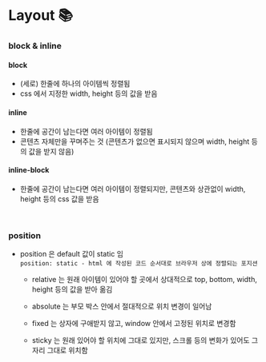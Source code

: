 # Layout 📚

### block & inline

#### block
- (세로) 한줄에 하나의 아이템씩 정렬됨
- css 에서 지정한 width, height 등의 값을 받음


#### inline
- 한줄에 공간이 남는다면 여러 아이템이 정렬됨
- 콘텐츠 자체만을 꾸며주는 것 (콘텐츠가 없으면 표시되지 않으며 width, height 등의 값을 받지 않음)


#### inline-block
- 한줄에 공간이 남는다면 여러 아이템이 정렬되지만, 콘텐츠와 상관없이 width, height 등의 css 값을 받음


</br>

### position

- position 은 default 값이 static 임   
`position: static - html 에 작성된 코드 순서대로 브라우저 상에 정렬되는 포지션`

   - relative 는 원래 아이템이 있어야 할 곳에서 상대적으로 top, bottom, width, height 등의 값을 받아 옮김 

   - absolute 는 부모 박스 안에서 절대적으로 위치 변경이 일어남

   - fixed 는 상자에 구애받지 않고, window 안에서 고정된 위치로 변경함

   - sticky 는 원래 있어야 할 위치에 그대로 있지만, 스크롤 등의 변화가 있어도 그 자리 그대로 위치함

